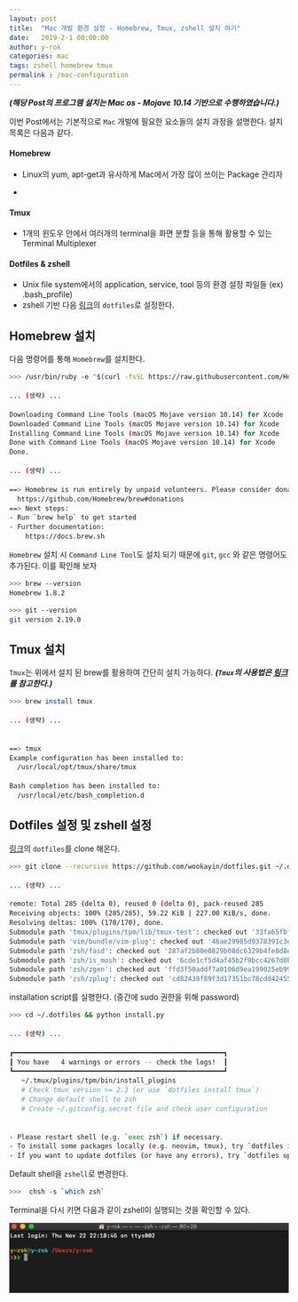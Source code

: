 ```yaml
---
layout: post
title:  "Mac 개발 환경 설정 - Homebrew, Tmux, zshell 설치 하기"
date:   2019-2-1 00:00:00
author: y-rok
categories: mac
tags: zshell homebrew tmux
permalink : /mac-configuration
---
```



**_(해당 Post의 프로그램 설치는 Mac os - Mojave 10.14 기반으로 수행하였습니다.)_**

이번 Post에서는 기본적으로 `Mac` 개발에 필요한 요소들의 설치 과정을 설명한다. 설치 목록은 다음과 같다. 

#### Homebrew
- Linux의 yum, apt-get과 유사하게 Mac에서 가장 많이 쓰이는 Package 관리자
+

#### Tmux 
- 1개의 윈도우 안에서 여러개의 terminal을 화면 분할 등을 통해 활용할 수 있는 Terminal Multiplexer 

#### Dotfiles & zshell
- Unix file system에서의 application, service, tool 등의 환경 설정 파일들 (ex) .bash_profile)
- zshell 기반 다음 [링크](https://github.com/wookayin/dotfiles)의 `dotfiles`로 설정한다. 


## Homebrew 설치

다음 명령어를 통해 `Homebrew`를 설치한다.

```bash
>>> /usr/bin/ruby -e "$(curl -fsSL https://raw.githubusercontent.com/Homebrew/install/master/install)"

... (생략) ...

Downloading Command Line Tools (macOS Mojave version 10.14) for Xcode
Downloaded Command Line Tools (macOS Mojave version 10.14) for Xcode
Installing Command Line Tools (macOS Mojave version 10.14) for Xcode
Done with Command Line Tools (macOS Mojave version 10.14) for Xcode
Done.

... (생략) ...

==> Homebrew is run entirely by unpaid volunteers. Please consider donating:
  https://github.com/Homebrew/brew#donations
==> Next steps:
- Run `brew help` to get started
- Further documentation: 
    https://docs.brew.sh
```

`Homebrew` 설치 시 `Command Line Tool`도 설치 되기 때문에 `git`, `gcc` 와 같은 명령어도 추가된다. 이를 확인해 보자

```bash
>>> brew --version
Homebrew 1.8.2
```

```bash
>>> git --version
git version 2.19.0
```

## Tmux  설치

`Tmux`는 위에서 설치 된 brew를 활용하여 간단히 설치 가능하다.
**_(`Tmux`의 사용법은 [링크](https://bluesh55.github.io/2016/10/10/tmux-tutorial/)를 참고한다.)_**

```bash
>>> brew install tmux

... (생략) ...


==> tmux
Example configuration has been installed to:
  /usr/local/opt/tmux/share/tmux

Bash completion has been installed to:
  /usr/local/etc/bash_completion.d
```
## Dotfiles 설정 및 zshell 설정

[링크](https://github.com/wookayin/dotfiles)의 `dotfiles`를 clone 해온다.

```bash
>>> git clone --recursive https://github.com/wookayin/dotfiles.git ~/.dotfiles

... (생략) ... 

remote: Total 285 (delta 0), reused 0 (delta 0), pack-reused 285        
Receiving objects: 100% (285/285), 59.22 KiB | 227.00 KiB/s, done.
Resolving deltas: 100% (170/170), done.
Submodule path 'tmux/plugins/tpm/lib/tmux-test': checked out '33fa65fbfb72ba6dd106c21bf5ee6cc353ecdbb6'
Submodule path 'vim/bundle/vim-plug': checked out '46ae29985d9378391c3e1ec8a50d8229afeea084'
Submodule path 'zsh/fasd': checked out '287af2b80e0829b08dc6329b4fe8d8e5594d64b0'
Submodule path 'zsh/is_mosh': checked out '6cde1cf5d4af45b2f9bcc4267d0beca0b2b61c17'
Submodule path 'zsh/zgen': checked out 'ffd3f50addf7a0106d9ea199025eb99efbb858f4'
Submodule path 'zsh/zplug': checked out 'cd82438f89f3d17351bc78cdd424558552e3fb3c'
```

installation script를 실행한다. (중간에 sudo 권한을 위해 password)

```bash
>>> cd ~/.dotfiles && python install.py

... (생략) ...

┏━━━━━━━━━━━━━━━━━━━━━━━━━━━━━━━━━━━━━━━━━━━━━━━━━━━━━┓
┃ You have   4 warnings or errors -- check the logs!  ┃
┗━━━━━━━━━━━━━━━━━━━━━━━━━━━━━━━━━━━━━━━━━━━━━━━━━━━━━┛
   ~/.tmux/plugins/tpm/bin/install_plugins
   # Check tmux version >= 2.3 (or use `dotfiles install tmux`)
   # Change default shell to zsh
   # Create ~/.gitconfig.secret file and check user configuration


- Please restart shell (e.g. `exec zsh`) if necessary.
- To install some packages locally (e.g. neovim, tmux), try `dotfiles install <package>`
- If you want to update dotfiles (or have any errors), try `dotfiles update`
```

Default shell을  `zshell`로 변경한다.

```bash
>>>  chsh -s `which zsh`
```

Terminal을 다시 키면 다음과 같이 zshell이 실행되는 것을 확인할 수 있다.

![](/assets/img/2015-11-17-mac-devel-env/zsh.png)